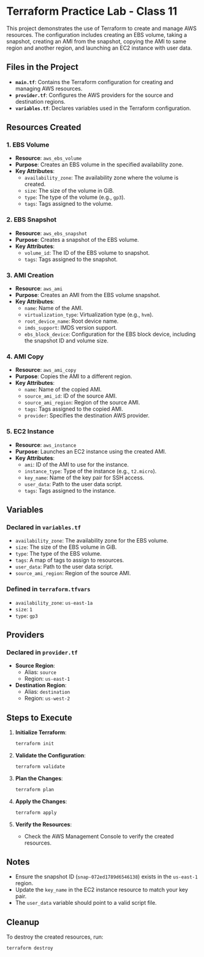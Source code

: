 # Terraform Practice Lab - Class 11

This project demonstrates the use of Terraform to create and manage AWS resources. The configuration includes creating an EBS volume, taking a snapshot, creating an AMI from the snapshot, 
copying the AMI to same region and another region, and launching an EC2 instance with user data.

## Files in the Project

- **`main.tf`**: Contains the Terraform configuration for creating and managing AWS resources.
- **`provider.tf`**: Configures the AWS providers for the source and destination regions.
- **`variables.tf`**: Declares variables used in the Terraform configuration.


## Resources Created

### 1. EBS Volume
- **Resource**: `aws_ebs_volume` 
- **Purpose**: Creates an EBS volume in the specified availability zone.
- **Key Attributes**:
  - `availability_zone`: The availability zone where the volume is created.
  - `size`: The size of the volume in GiB.
  - `type`: The type of the volume (e.g., `gp3`).
  - `tags`: Tags assigned to the volume.

### 2. EBS Snapshot
- **Resource**: `aws_ebs_snapshot`
- **Purpose**: Creates a snapshot of the EBS volume.
- **Key Attributes**:
  - `volume_id`: The ID of the EBS volume to snapshot.
  - `tags`: Tags assigned to the snapshot.

### 3. AMI Creation
- **Resource**: `aws_ami`
- **Purpose**: Creates an AMI from the EBS volume snapshot.
- **Key Attributes**:
  - `name`: Name of the AMI.
  - `virtualization_type`: Virtualization type (e.g., `hvm`).
  - `root_device_name`: Root device name.
  - `imds_support`: IMDS version support.
  - `ebs_block_device`: Configuration for the EBS block device, including the snapshot ID and volume size.

### 4. AMI Copy
- **Resource**: `aws_ami_copy`
- **Purpose**: Copies the AMI to a different region.
- **Key Attributes**:
  - `name`: Name of the copied AMI.
  - `source_ami_id`: ID of the source AMI.
  - `source_ami_region`: Region of the source AMI.
  - `tags`: Tags assigned to the copied AMI.
  - `provider`: Specifies the destination AWS provider.

### 5. EC2 Instance
- **Resource**: `aws_instance`
- **Purpose**: Launches an EC2 instance using the created AMI.
- **Key Attributes**:
  - `ami`: ID of the AMI to use for the instance.
  - `instance_type`: Type of the instance (e.g., `t2.micro`).
  - `key_name`: Name of the key pair for SSH access.
  - `user_data`: Path to the user data script.
  - `tags`: Tags assigned to the instance.

## Variables

### Declared in `variables.tf`
- `availability_zone`: The availability zone for the EBS volume.
- `size`: The size of the EBS volume in GiB.
- `type`: The type of the EBS volume.
- `tags`: A map of tags to assign to resources.
- `user_data`: Path to the user data script.
- `source_ami_region`: Region of the source AMI.

### Defined in `terraform.tfvars`
- `availability_zone`: `us-east-1a`
- `size`: `1`
- `type`: `gp3`

## Providers

### Declared in `provider.tf`
- **Source Region**:
  - Alias: `source`
  - Region: `us-east-1`
- **Destination Region**:
  - Alias: `destination`
  - Region: `us-west-2`

## Steps to Execute

1. **Initialize Terraform**:
   ```bash
   terraform init
   ```

2. **Validate the Configuration**:
   ```bash
   terraform validate
   ```

3. **Plan the Changes**:
   ```bash
   terraform plan
   ```

4. **Apply the Changes**:
   ```bash
   terraform apply
   ```

5. **Verify the Resources**:
   - Check the AWS Management Console to verify the created resources.

## Notes
- Ensure the snapshot ID (`snap-072ed1789d6546138`) exists in the `us-east-1` region.
- Update the `key_name` in the EC2 instance resource to match your key pair.
- The `user_data` variable should point to a valid script file.

## Cleanup
To destroy the created resources, run:
```bash
terraform destroy
```
